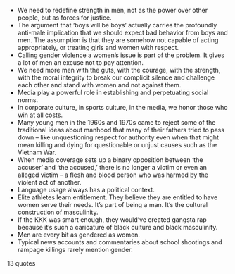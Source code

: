  - We need to redefine strength in men, not as the power over other people, but as forces for justice.
 - The argument that ‘boys will be boys’ actually carries the profoundly anti-male implication that we should expect bad behavior from boys and men. The assumption is that they are somehow not capable of acting appropriately, or treating girls and women with respect.
 - Calling gender violence a women’s issue is part of the problem. It gives a lot of men an excuse not to pay attention.
 - We need more men with the guts, with the courage, with the strength, with the moral integrity to break our complicit silence and challenge each other and stand with women and not against them.
 - Media play a powerful role in establishing and perpetuating social norms.
 - In corporate culture, in sports culture, in the media, we honor those who win at all costs.
 - Many young men in the 1960s and 1970s came to reject some of the traditional ideas about manhood that many of their fathers tried to pass down – like unquestioning respect for authority even when that might mean killing and dying for questionable or unjust causes such as the Vietnam War.
 - When media coverage sets up a binary opposition between ‘the accuser’ and ‘the accused,’ there is no longer a victim or even an alleged victim – a flesh and blood person who was harmed by the violent act of another.
 - Language usage always has a political context.
 - Elite athletes learn entitlement. They believe they are entitled to have women serve their needs. It’s part of being a man. It’s the cultural construction of masculinity.
 - If the KKK was smart enough, they would’ve created gangsta rap because it’s such a caricature of black culture and black masculinity.
 - Men are every bit as gendered as women.
 - Typical news accounts and commentaries about school shootings and rampage killings rarely mention gender.

13 quotes